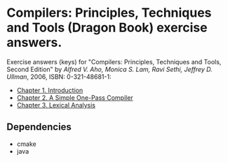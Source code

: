 # Compilers: Principles, Techniques and Tools (Dragon Book) exercise answers.

Exercise answers (keys) for "Compilers: Principles, Techniques and Tools, Second Edition" by *Alfred V. Aho, Monica S. Lam, Ravi Sethi, Jeffrey D. Ullman*, 2006, ISBN: 0-321-48681-1:

* [Chapter 1. Introduction](./ch01/ch01.md)
* [Chapter 2. A Simple One-Pass Compiler](./ch02/ch02.md)
* [Chapter 3. Lexical Analysis](./ch03/ch03.md)

## Dependencies

* cmake
* java

